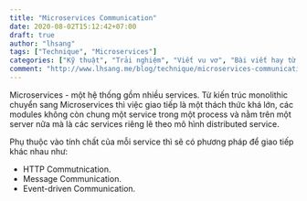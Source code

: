```yaml
---
title: "Microservices Communication"
date: 2020-08-02T15:12:42+07:00
draft: true
author: "lhsang"
tags: ["Technique", "Microservices"]
categories: ["Kỹ thuật", "Trải nghiệm", "Viết vu vơ", "Bài viết hay từ diễn đàn"]
comment: "http://www.lhsang.me/blog/technique/microservices-communication"
---
```


Microservices - một hệ thống gồm nhiều services. Từ kiến trúc monolithic chuyển sang Microservices thì việc giao tiếp là một thách thức khá lớn, các modules không còn chung một service trong một process và nằm trên một server nữa mà là các services riêng lẽ theo mô hình distributed service.

Phụ thuộc vào tính chất của mỗi service thì sẽ có phương pháp để giao tiếp khác nhau như:
- HTTP Commutnication.
- Message Communication.
- Event-driven Communication.
